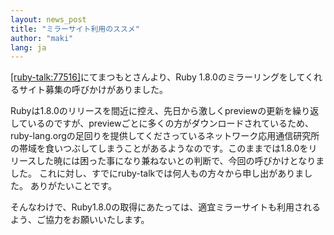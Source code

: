 ```yaml
---
layout: news_post
title: "ミラーサイト利用のススメ"
author: "maki"
lang: ja
---
```


[\[ruby-talk:77516\]][1]にてまつもとさんより、Ruby
1.8.0のミラーリングをしてくれるサイト募集の呼びかけがありました。

Rubyは1.8.0のリリースを間近に控え、先日から激しくpreviewの更新を繰り返しているのですが、previewごとに多くの方がダウンロードされているため、ruby-lang.orgの足回りを提供してくださっているネットワーク応用通信研究所の帯域を食いつぶしてしまうことがあるようなのです。このままでは1.8.0をリリースした暁には困った事になり兼ねないとの判断で、今回の呼びかけとなりました。
これに対し、すでにruby-talkでは何人もの方々から申し出がありました。 ありがたいことです。

そんなわけで、Ruby1.8.0の取得にあたっては、適宜ミラーサイトも利用されるよう、ご協力をお願いいたします。



[1]: http://www.ruby-talk.com/cgi-bin/vframe.rb/ruby/ruby-talk/77516?77362-77744
